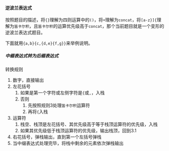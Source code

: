 #### 逆波兰表达式

按照题目的描述，将`{}`理解为四则运算中的`()`，将`+`理解为`concat`，将`[a-z}]{`理解为`笛卡尔积`，且`笛卡尔积`的运算优先级高于`concat`，那个当前题目就是一个变形的逆波兰表达式题目。

下面就用`{a,b}{c,{d,e}{f,g}}`来举例说明。

##### 中缀表达式转为后缀表达式

转换规则

1. 数字，直接输出
2. 左花括号
    1. 如果是第一个字符或左侧字符是`{`或`,`，入栈
    2. 否则
        1. 先按照规则$3$处理`笛卡尔积`运算符
        2. 再将`{`入栈
3. 运算符
    1. 栈空、栈顶是左花括号、其优先级高于等于栈顶运算符的优先级，入栈
    2. 如果其优先级低于栈顶运算符的优先级，输出栈顶，回到$3.1$
4. 右花括号，弹栈输出，直到第一个左括号弹栈
5. 当中缀表达式处理完毕，将栈中剩余的元素依次弹栈输出

